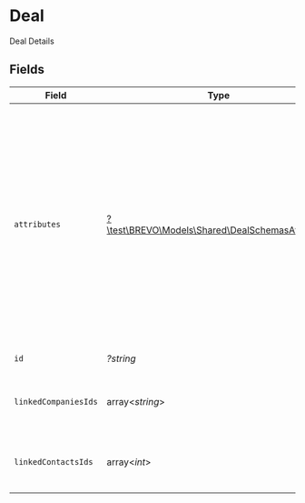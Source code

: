 # Deal

Deal Details


## Fields

| Field                                                                                                                                                                                                                                                                                                                                                                                                                                                          | Type                                                                                                                                                                                                                                                                                                                                                                                                                                                           | Required                                                                                                                                                                                                                                                                                                                                                                                                                                                       | Description                                                                                                                                                                                                                                                                                                                                                                                                                                                    | Example                                                                                                                                                                                                                                                                                                                                                                                                                                                        |
| -------------------------------------------------------------------------------------------------------------------------------------------------------------------------------------------------------------------------------------------------------------------------------------------------------------------------------------------------------------------------------------------------------------------------------------------------------------- | -------------------------------------------------------------------------------------------------------------------------------------------------------------------------------------------------------------------------------------------------------------------------------------------------------------------------------------------------------------------------------------------------------------------------------------------------------------- | -------------------------------------------------------------------------------------------------------------------------------------------------------------------------------------------------------------------------------------------------------------------------------------------------------------------------------------------------------------------------------------------------------------------------------------------------------------- | -------------------------------------------------------------------------------------------------------------------------------------------------------------------------------------------------------------------------------------------------------------------------------------------------------------------------------------------------------------------------------------------------------------------------------------------------------------- | -------------------------------------------------------------------------------------------------------------------------------------------------------------------------------------------------------------------------------------------------------------------------------------------------------------------------------------------------------------------------------------------------------------------------------------------------------------- |
| `attributes`                                                                                                                                                                                                                                                                                                                                                                                                                                                   | [?\test\BREVO\Models\Shared\DealSchemasAttributes](../../Models/Shared/DealSchemasAttributes.md)                                                                                                                                                                                                                                                                                                                                                               | :heavy_minus_sign:                                                                                                                                                                                                                                                                                                                                                                                                                                             | Deal attributes with values                                                                                                                                                                                                                                                                                                                                                                                                                                    | {<br/>"deal_name": "testname",<br/>"deal_owner": "6093d2425a9b436e9519d034",<br/>"amount": 12,<br/>"pipeline": "6093d296ad1e9c5cf2140a58",<br/>"deal_stage": "9e577ff7-8e42-4ab3-be26-2b5e01b42518",<br/>"stage_updated_at": "2022-05-30T07:42:05.671Z",<br/>"created_at": "2022-05-30T07:42:05.671Z",<br/>"number_of_contacts": 1,<br/>"last_updated_date": "2022-06-06T08:38:36.761Z",<br/>"last_activity_date": "2022-06-06T08:38:36.000Z",<br/>"next_activity_date": null,<br/>"number_of_activities": 0<br/>} |
| `id`                                                                                                                                                                                                                                                                                                                                                                                                                                                           | *?string*                                                                                                                                                                                                                                                                                                                                                                                                                                                      | :heavy_minus_sign:                                                                                                                                                                                                                                                                                                                                                                                                                                             | Unique deal id                                                                                                                                                                                                                                                                                                                                                                                                                                                 | 629475917295261d9b1f4403                                                                                                                                                                                                                                                                                                                                                                                                                                       |
| `linkedCompaniesIds`                                                                                                                                                                                                                                                                                                                                                                                                                                           | array<*string*>                                                                                                                                                                                                                                                                                                                                                                                                                                                | :heavy_minus_sign:                                                                                                                                                                                                                                                                                                                                                                                                                                             | Companies ids for companies linked to this deal                                                                                                                                                                                                                                                                                                                                                                                                                | [<br/>"61a5ce58c5d4795761045990",<br/>"61a5ce58c5d4795761045991",<br/>"61a5ce58c5d4795761045992"<br/>]                                                                                                                                                                                                                                                                                                                                                         |
| `linkedContactsIds`                                                                                                                                                                                                                                                                                                                                                                                                                                            | array<*int*>                                                                                                                                                                                                                                                                                                                                                                                                                                                   | :heavy_minus_sign:                                                                                                                                                                                                                                                                                                                                                                                                                                             | Contact ids for contacts linked to this deal                                                                                                                                                                                                                                                                                                                                                                                                                   | [<br/>1,<br/>2,<br/>3<br/>]                                                                                                                                                                                                                                                                                                                                                                                                                                    |